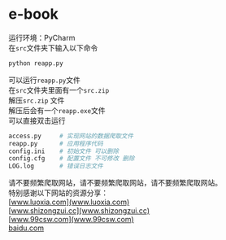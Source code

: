 # e-book
运行环境：PyCharm<br>
在`src`文件夹下输入以下命令
```python
python reapp.py
```
可以运行`reapp.py`文件<br>
在`src`文件夹里面有一个`src.zip` <br>
解压`src.zip` 文件 <br>
解压后会有一个`reapp.exe`文件<br>
可以直接双击运行<br>
```python
access.py     # 实现网站的数据爬取文件
reapp.py      # 应用程序代码
config.ini    # 初始文件 可以删除
config.cfg    # 配置文件 不可修改 删除
LOG.log       # 错误日志文件
```
请不要频繁爬取网站，请不要频繁爬取网站，请不要频繁爬取网站。<br>
特别感谢以下网站的资源分享：<br>
[www.luoxia.com](www.luoxia.com)<br>
[www.shizongzui.cc](www.shizongzui.cc)<br>
[www.99csw.com](www.99csw.com)<br>
[baidu.com](www.baidu.com)<br>
